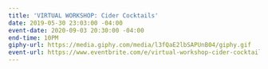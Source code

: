 ```yaml
---
title: 'VIRTUAL WORKSHOP: Cider Cocktails'
date: 2019-05-30 23:03:00 -04:00
event-date: 2020-09-03 20:30:00 -04:00
end-time: 10PM
giphy-url: https://media.giphy.com/media/l3fQaE2lbSAPUnB04/giphy.gif
event-url: https://www.eventbrite.com/e/virtual-workshop-cider-cocktails-tickets-116639673403
---
```



